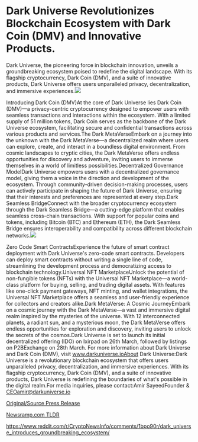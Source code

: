 # Dark Universe Revolutionizes Blockchain Ecosystem with Dark Coin (DMV) and Innovative Products.

Dark Universe, the pioneering force in blockchain innovation, unveils a groundbreaking ecosystem poised to redefine the digital landscape. With its flagship cryptocurrency, Dark Coin (DMV), and a suite of innovative products, Dark Universe offers users unparalleled privacy, decentralization, and immersive experiences.![](https://blockchainwire.s3.amazonaws.com/jjcverse/editor_image/88044b0d-0bd5-4696-b9be-af56f2efe08d.png)

Introducing Dark Coin (DMV)At the core of Dark Universe lies Dark Coin (DMV)—a privacy-centric cryptocurrency designed to empower users with seamless transactions and interactions within the ecosystem. With a limited supply of 51 million tokens, Dark Coin serves as the backbone of the Dark Universe ecosystem, facilitating secure and confidential transactions across various products and services.The Dark MetaVerseEmbark on a journey into the unknown with the Dark MetaVerse—a decentralized realm where users can explore, create, and interact in a boundless digital environment. From cosmic landscapes to cryptic cities, the Dark MetaVerse offers endless opportunities for discovery and adventure, inviting users to immerse themselves in a world of limitless possibilities.Decentralized Governance ModelDark Universe empowers users with a decentralized governance model, giving them a voice in the direction and development of the ecosystem. Through community-driven decision-making processes, users can actively participate in shaping the future of Dark Universe, ensuring that their interests and preferences are represented at every step.Dark Seamless BridgeConnect with the broader cryptocurrency ecosystem through the Dark Seamless Bridge—a cutting-edge platform that enables seamless cross-chain transactions. With support for popular coins and tokens, including Bitcoin (BTC) and Ethereum (ETH), the Dark Seamless Bridge ensures interoperability and compatibility across different blockchain networks.![](https://blockchainwire.s3.amazonaws.com/jjcverse/editor_image/72e35840-b568-4eba-b660-2779b5bbe2c7.jpg)

Zero Code Smart ContractsExperience the future of smart contract deployment with Dark Universe's zero-code smart contracts. Developers can deploy smart contracts without writing a single line of code, streamlining the development process and democratizing access to blockchain technology.Universal NFT MarketplaceUnlock the potential of non-fungible tokens (NFTs) with the Universal NFT Marketplace—a world-class platform for buying, selling, and trading digital assets. With features like one-click payment gateways, NFT minting, and wallet integrations, the Universal NFT Marketplace offers a seamless and user-friendly experience for collectors and creators alike.Dark MetaVerse: A Cosmic JourneyEmbark on a cosmic journey with the Dark MetaVerse—a vast and immersive digital realm inspired by the mysteries of the universe. With 12 interconnected planets, a radiant sun, and a mysterious moon, the Dark MetaVerse offers endless opportunities for exploration and discovery, inviting users to unlock the secrets of the cosmos.Dark Universe is set to launch its initial decentralized offering (IDO) on Ixirpad on 26th March, followed by listings on P2BExchange on 28th March. For more information about Dark Universe and Dark Coin (DMV), visit www.darkuniverse.ioAbout Dark Universe:Dark Universe is a revolutionary blockchain ecosystem that offers users unparalleled privacy, decentralization, and immersive experiences. With its flagship cryptocurrency, Dark Coin (DMV), and a suite of innovative products, Dark Universe is redefining the boundaries of what's possible in the digital realm.For media inquiries, please contact:Amir SayeedFounder & CEOamir@darkuniverse.io 

[Original/Source Press Release](https://blockchainwire.io/press-release/-dark-universe-revolutionizes-blockchain-ecosystem-with-dark-coin-dmv-and-innovative-products)
                    

[Newsramp.com TLDR](None) 

https://www.reddit.com/r/CryptoNewsInfo/comments/1bpo90r/dark_universe_introduces_groundbreaking_ecosystem/